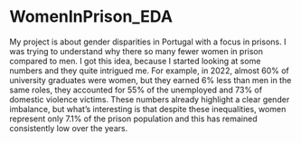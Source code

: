 # WomenInPrison_EDA
My project is about gender disparities in Portugal with a focus in prisons. I was trying to understand why there so many fewer women in prison compared to men.
I got this idea, because I started looking at some numbers and they quite intrigued me. For example, in 2022, almost 60% of university graduates were women, but they earned 6% less than men in the same roles, they accounted for 55% of the unemployed and 73% of domestic violence victims. These numbers already highlight a clear gender imbalance, but what’s interesting is that despite these inequalities, women represent only 7.1% of the prison population and this has remained consistently low over the years.
